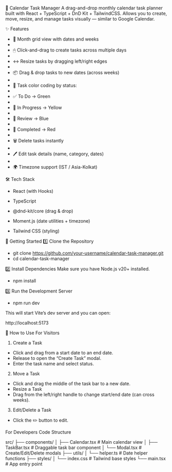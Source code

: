 📅 Calendar Task Manager
A drag-and-drop monthly calendar task planner built with React + TypeScript + DnD Kit + TailwindCSS.
Allows you to create, move, resize, and manage tasks visually — similar to Google Calendar.

✨ Features
 - 📆 Month grid view with dates and weeks
 - 
 - 🖱 Click-and-drag to create tasks across multiple days
 - 
 - ↔ Resize tasks by dragging left/right edges
 - 
 - 📦 Drag & drop tasks to new dates (across weeks)
 - 
 - 🎨 Task color coding by status:
 - 
 - ✅ To Do → Green
 - 
 - 🚧 In Progress → Yellow
 - 
 - 📝 Review → Blue
 - 
 - 🛑 Completed → Red
 - 
 - 🗑 Delete tasks instantly
 - 
 - 🖊 Edit task details (name, category, dates)
 - 
 - 🌍 Timezone support (IST / Asia-Kolkat)


🛠 Tech Stack
 - React (with Hooks)
  
 - TypeScript
  
 - @dnd-kit/core (drag & drop)
  
 - Moment.js (date utilities + timezone)
  
 - Tailwind CSS (styling)

🚀 Getting Started
1️⃣ Clone the Repository

 - git clone https://github.com/your-username/calendar-task-manager.git
 - cd calendar-task-manager

2️⃣ Install Dependencies
Make sure you have Node.js v20+ installed.

 - npm install

3️⃣ Run the Development Server

- npm run dev

This will start Vite’s dev server and you can open:

http://localhost:5173


📄 How to Use
For Visitors
1. Create a Task

 - Click and drag from a start date to an end date.
 - Release to open the “Create Task” modal.
 - Enter the task name and select status.

2. Move a Task

 - Click and drag the middle of the task bar to a new date.
 - Resize a Task
 - Drag from the left/right handle to change start/end date (can cross weeks).

3. Edit/Delete a Task

 - Click the ✏️ button to edit.

For Developers
  Code Structure
  
src/
├── components/
│   ├── Calendar.tsx      # Main calendar view
│   ├── TaskBar.tsx       # Draggable task bar component
│   └── Modal.tsx         # Create/Edit/Delete modals
├── utils/
│   └── helper.ts         # Date helper functions
├── styles/
│   └── index.css         # Tailwind base styles
└── main.tsx              # App entry point

